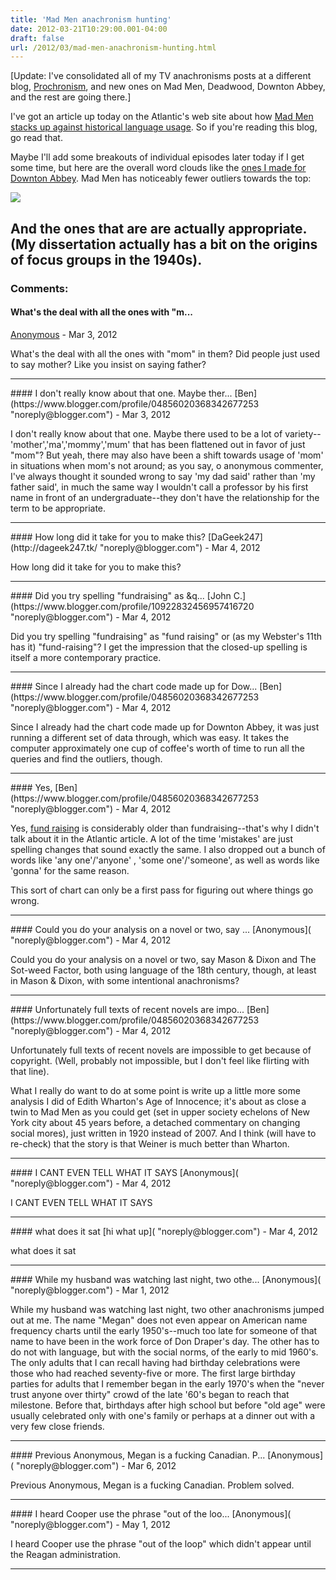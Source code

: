 ```yaml
---
title: 'Mad Men anachronism hunting'
date: 2012-03-21T10:29:00.001-04:00
draft: false
url: /2012/03/mad-men-anachronism-hunting.html
---
```


\[Update: I've consolidated all of my TV anachronisms posts at a different blog, [Prochronism](http://www.prochronism.com/), and new ones on Mad Men, Deadwood, Downton Abbey, and the rest are going there.\]

I've got an article up today on the Atlantic's web site about how [Mad Men stacks up against historical language usage](http://www.theatlantic.com/entertainment/archive/2012/03/the-foreign-language-of-mad-men/254668/). So if you're reading this blog, go read that.

Maybe I'll add some breakouts of individual episodes later today if I get some time, but here are the overall word clouds like the [ones I made for Downton Abbey](http://sappingattention.blogspot.com/2012/02/downton-abbey-anachronisms-season.html). Mad Men has noticeably fewer outliers towards the top:

[![](http://4.bp.blogspot.com/-jjc0nFBcYsA/T2nksU24k1I/AAAAAAAADDI/Ftaybv-Y2Fk/s640/Mad+Men+Word+Clouds+%281%29.png)](http://4.bp.blogspot.com/-jjc0nFBcYsA/T2nksU24k1I/AAAAAAAADDI/Ftaybv-Y2Fk/s1600/Mad+Men+Word+Clouds+%281%29.png)

## And the ones that are are actually appropriate. (My dissertation actually has a bit on the origins of focus groups in the 1940s).

### Comments:

#### What's the deal with all the ones with "m...

[Anonymous]("noreply@blogger.com") - <time datetime="2012-03-21T16:56:09.444-04:00">Mar 3, 2012</time>

What's the deal with all the ones with "mom" in them? Did people just used to say mother? Like you insist on saying father?

<hr />
#### I don't really know about that one. Maybe ther...
[Ben](https://www.blogger.com/profile/04856020368342677253 "noreply@blogger.com") - <time datetime="2012-03-21T18:14:40.211-04:00">Mar 3, 2012</time>

I don't really know about that one. Maybe there used to be a lot of variety--'mother','ma','mommy','mum' that has been flattened out in favor of just "mom"? But yeah, there may also have been a shift towards usage of 'mom' in situations when mom's not around; as you say, o anonymous commenter, I've always thought it sounded wrong to say 'my dad said' rather than 'my father said', in much the same way I wouldn't call a professor by his first name in front of an undergraduate--they don't have the relationship for the term to be appropriate.

<hr />
#### How long did it take for you to make this?
[DaGeek247](http://dageek247.tk/ "noreply@blogger.com") - <time datetime="2012-03-22T12:00:41.504-04:00">Mar 4, 2012</time>

How long did it take for you to make this?

<hr />
#### Did you try spelling "fundraising" as &q...
[John C.](https://www.blogger.com/profile/10922832456957416720 "noreply@blogger.com") - <time datetime="2012-03-22T12:38:45.348-04:00">Mar 4, 2012</time>

Did you try spelling "fundraising" as "fund raising" or (as my Webster's 11th has it) "fund-raising"? I get the impression that the closed-up spelling is itself a more contemporary practice.

<hr />
#### Since I already had the chart code made up for Dow...
[Ben](https://www.blogger.com/profile/04856020368342677253 "noreply@blogger.com") - <time datetime="2012-03-22T14:12:22.614-04:00">Mar 4, 2012</time>

Since I already had the chart code made up for Downton Abbey, it was just running a different set of data through, which was easy. It takes the computer approximately one cup of coffee's worth of time to run all the queries and find the outliers, though.

<hr />
#### Yes,
[Ben](https://www.blogger.com/profile/04856020368342677253 "noreply@blogger.com") - <time datetime="2012-03-22T14:15:19.228-04:00">Mar 4, 2012</time>

Yes, [fund raising](http://books.google.com/ngrams/graph?content=fund+raising&year_start=1800&year_end=2000&corpus=0&smoothing=3) is considerably older than fundraising--that's why I didn't talk about it in the Atlantic article. A lot of the time 'mistakes' are just spelling changes that sound exactly the same. I also dropped out a bunch of words like 'any one'/'anyone' , 'some one'/'someone', as well as words like 'gonna' for the same reason.

This sort of chart can only be a first pass for figuring out where things go wrong.

<hr />
#### Could you do your analysis on a novel or two, say ...
[Anonymous]( "noreply@blogger.com") - <time datetime="2012-03-22T15:38:50.481-04:00">Mar 4, 2012</time>

Could you do your analysis on a novel or two, say Mason & Dixon and The Sot-weed Factor, both using language of the 18th century, though, at least in Mason & Dixon, with some intentional anachronisms?

<hr />
#### Unfortunately full texts of recent novels are impo...
[Ben](https://www.blogger.com/profile/04856020368342677253 "noreply@blogger.com") - <time datetime="2012-03-22T15:49:30.348-04:00">Mar 4, 2012</time>

Unfortunately full texts of recent novels are impossible to get because of copyright. (Well, probably not impossible, but I don't feel like flirting with that line).

What I really do want to do at some point is write up a little more some analysis I did of Edith Wharton's Age of Innocence; it's about as close a twin to Mad Men as you could get (set in upper society echelons of New York city about 45 years before, a detached commentary on changing social mores), just written in 1920 instead of 2007. And I think (will have to re-check) that the story is that Weiner is much better than Wharton.

<hr />
#### I CANT EVEN TELL WHAT IT SAYS
[Anonymous]( "noreply@blogger.com") - <time datetime="2012-03-22T16:48:39.168-04:00">Mar 4, 2012</time>

I CANT EVEN TELL WHAT IT SAYS

<hr />
#### what does it sat
[hi what up]( "noreply@blogger.com") - <time datetime="2012-03-22T16:50:53.990-04:00">Mar 4, 2012</time>

what does it sat

<hr />
#### While my husband was watching last night, two othe...
[Anonymous]( "noreply@blogger.com") - <time datetime="2012-03-26T23:31:01.469-04:00">Mar 1, 2012</time>

While my husband was watching last night, two other anachronisms jumped out at me. The name "Megan" does not even appear on American name frequency charts until the early 1950's--much too late for someone of that name to have been in the work force of Don Draper's day. The other has to do not with language, but with the social norms, of the early to mid 1960's. The only adults that I can recall having had birthday celebrations were those who had reached seventy-five or more. The first large birthday parties for adults that I remember began in the early 1970's when the "never trust anyone over thirty" crowd of the late '60's began to reach that milestone. Before that, birthdays after high school but before "old age" were usually celebrated only with one's family or perhaps at a dinner out with a very few close friends.

<hr />
#### Previous Anonymous, Megan is a fucking Canadian. P...
[Anonymous]( "noreply@blogger.com") - <time datetime="2012-03-31T12:47:33.826-04:00">Mar 6, 2012</time>

Previous Anonymous, Megan is a fucking Canadian. Problem solved.

<hr />
#### I heard Cooper use the phrase "out of the loo...
[Anonymous]( "noreply@blogger.com") - <time datetime="2012-05-28T17:07:55.060-04:00">May 1, 2012</time>

I heard Cooper use the phrase "out of the loop" which didn't appear until the Reagan administration.

<hr />
